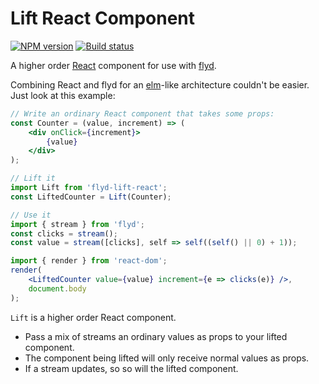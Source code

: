 # Lift React Component
[![NPM version](http://img.shields.io/npm/v/flyd-lift-react.svg?style=flat-square)](https://www.npmjs.com/package/flyd-lift-react)
[![Build status](http://img.shields.io/travis/jwoudenberg/flyd-lift-react/master.svg?style=flat-square)](https://travis-ci.org/jwoudenberg/flyd-lift-react)

A higher order [React](http://facebook.github.io/react/) component for use with [flyd](https://github.com/paldepind/flyd).

Combining React and flyd for an [elm](http://elm-lang.org/)-like architecture couldn't be easier.
Just look at this example:

```jsx
// Write an ordinary React component that takes some props:
const Counter = (value, increment) => (
    <div onClick={increment}>
        {value}
    </div>
);

// Lift it
import Lift from 'flyd-lift-react';
const LiftedCounter = Lift(Counter);

// Use it
import { stream } from 'flyd';
const clicks = stream();
const value = stream([clicks], self => self((self() || 0) + 1));

import { render } from 'react-dom';
render(
    <LiftedCounter value={value} increment={e => clicks(e)} />,
    document.body
);
```

`Lift` is a higher order React component.
- Pass a mix of streams an ordinary values as props to your lifted component.
- The component being lifted will only receive normal values as props.
- If a stream updates, so so will the lifted component.
